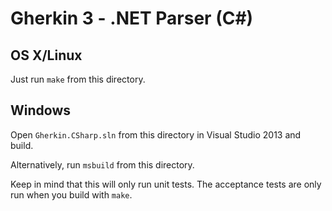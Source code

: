 # Gherkin 3 - .NET Parser (C#)

## OS X/Linux

Just run `make` from this directory.

## Windows

Open `Gherkin.CSharp.sln` from this directory in Visual Studio 2013 and build.

Alternatively, run `msbuild` from this directory.

Keep in mind that this will only run unit tests. The acceptance tests are only
run when you build with `make`.
